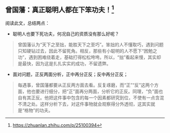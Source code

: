 ## 曾国藩：真正聪明人都在下笨功夫！[^1]

阅读此文，总结两点：

- 聪明人也要下死功夫，何况自己的资质没有那么好呢？

> 曾国藩认为“天下之至拙，能胜天下之至巧”。笨拙的人不懂取巧，遇到问题只知硬钻过去，因此不留死角。相反，那些有小聪明的人不愿下“困勉之功”，遇到困难绕着走，基础打得松松垮垮。所以，“拙”看起来慢，其实却是最快，因为这是扎扎实实的成功，不留遗弊。

- 面对问题，正反两面分析，正中再分正反；反中再分正反；

> 每遇事，曾国藩都要从正反两方面去看。反复琢磨，而“正”“反”这两个方面，他也要进行细分，把“正”面再分两面，分析它的正反。同理，“负”面也自有其正反。他把这件事中包含的每一个因素都研究到位，不使有一点含混不清之处。这样分析下去，对这件事物就会观察得分外透彻，这其实就是“格物”的功夫。


[^1]: https://zhuanlan.zhihu.com/p/25100394